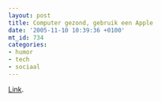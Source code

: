 ```yaml
---
layout: post
title: Computer gezond, gebruik een Apple
date: '2005-11-10 10:39:36 +0100'
mt_id: 734
categories:
- humor
- tech
- sociaal
---
```

<a href="http://www.pimrupert.nl/blog/2005/11/10/appels-op-biton/">Link</a>.
